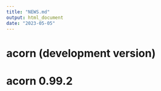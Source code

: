 ```yaml
---
title: "NEWS.md"
output: html_document
date: "2023-05-05"
---
```


# acorn (development version)

# acorn 0.99.2
